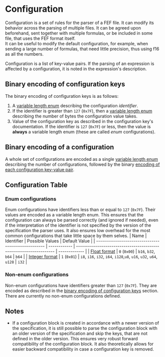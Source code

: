# Configuration

Configuration is a set of rules for the parser of a FEF file. It can modify its behavior across the parsing of multiple files. It can be agreed upon beforehand, sent together with multiple formulas, or be included in some file, that uses the FEF format itself.  
It can be useful to modify the default configuration, for example, when sending a large number of formulas, that need little precision, thus using f16 as all the numbers.

Configuration is a list of key-value pairs. If the parsing of an expression is affected by a configuration, it is noted in the expression's description.

## Binary encoding of configuration keys

The binary encoding of configuration keys is as follows:
1. A [variable length enum](/binary_types/Variable%20Length%20Enum.md) describing the configuration *identifier*.
2. If the identifier is greater than `127` (`0x7F`), then a [variable length enum](/binary_types/Variable%20Length%20Enum.md) describing the number of bytes the configuration value takes.
3. Value of the configuration key as described in the configuration key's documentation. If the identifier is `127` (`0x7F`) or less, then the value is **always** a variable length enum (these are called *enum* configurations).

## Binary encoding of a configuration 

A whole set of configurations are encoded as a single [variable length enum](/binary_types/Variable%20Length%20Enum.md) describing the number of configurations, followed by the binary [encoding of each configuration key-value pair](#binary-encoding-of-configuration-keys).

## Configuration Table

### Enum configurations

Enum configurations have identifiers less than or equal to `127` (`0x7F`). Their values are encoded as a variable length enum. This ensures that the configuration can always be parsed correctly (and ignored if needed), even if the interpretation of the identifier is not specified by the version of the specification the parser uses. It also ensures low overhead for the most common configurations that take little space by them selves. 
| Name                                                 | Identifier   | Possible Values                                                     | Default Value |
| ---------------------------------------------------- | ------------ | ------------------------------------------------------------------- | ------------- |
| [Float format](/configuration/Float%20Format.md)     | `0` (`0x00`) | `b16`, `b32`, `b64`                                                 | `b64`         |
| [Integer format](/configuration/Integer%20Format.md) | `1` (`0x01`) | `i8`, `i16`, `i32`, `i64`, `i128`,`u8`, `u16`, `u32`, `u64`, `u128` | `i32`         |

### Non-enum configurations

Non-enum configurations have identifiers greater than `127` (`0x7F`). They are encoded as described in the [binary encoding of configuration keys](#binary-encoding-of-configuration-keys) section. There are currently no non-enum configurations defined.

## Notes

- If a configuration block is created in accordance with a newer version of the specification, it is still possible to parse the configuration block with an older version of the specification and skip the keys, that are not defined in the older version. This ensures very robust forward compatibility of the configuration block. It also theoretically allows for easier backward compatibility in case a configuration key is removed.